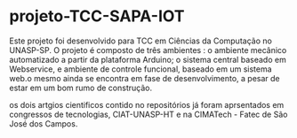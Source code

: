 # projeto-TCC-SAPA-IOT

Este projeto foi desenvolvido para TCC em Ciências da Computação no UNASP-SP. O projeto é  composto de três ambientes : o ambiente mecânico automatizado a partir da plataforma Arduino; o sistema central baseado em Webservice, e  ambiente de controle funcional, baseado em um sistema web.o mesmo ainda se encontra em fase de desenvolvimento, a pesar de estar em um bom rumo de construção.

os dois artgios cientificos contido no repositórios já foram aprsentados em congressos de tecnologias, CIAT-UNASP-HT e na CIMATech - Fatec de São José dos Campos. 
